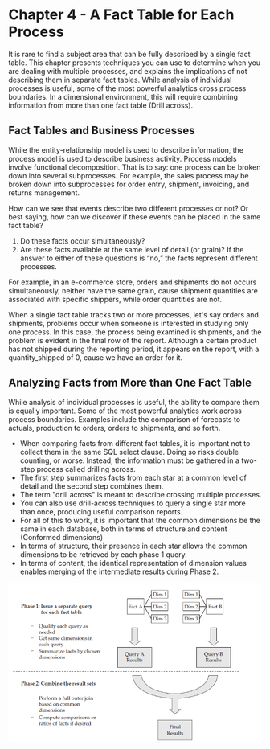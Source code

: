 # Chapter 4 - A Fact Table for Each Process

It is rare to find a subject area that can be fully described by a single fact table. This chapter presents techniques you can use to determine when you are dealing with multiple processes, and explains the implications of not describing them in separate fact tables. While analysis of individual processes is useful, some of the most powerful analytics cross process boundaries. In a dimensional environment, this will require combining information from more than one fact table (Drill across).


## Fact Tables and Business Processes

While the entity-relationship model is used to describe information, the process model is used to describe business activity. Process models involve functional decomposition. That is to say: one process can be broken down into several subprocesses. For example, the sales process may be broken down into subprocesses for order entry, shipment, invoicing, and returns management. 

How can we see that events describe two different processes or not? Or best saying, how can we discover if these events can be placed in the same fact table?
1. Do these facts occur simultaneously?
2. Are these facts available at the same level of detail (or grain)?
If the answer to either of these questions is “no,” the facts represent different processes.

For example, in an e-commerce store, orders and shipments do not occurs simultaneously, neither have the same grain, cause shipment quantities are associated with
specific shippers, while order quantities are not.

When a single fact table tracks two or more processes, let's say orders and shipments, problems occur when someone is interested in studying only one process. In this case, the process being examined is shipments, and the problem is evident in the final row of the report. Although a certain product has not shipped during the reporting period, it appears on the report, with a quantity_shipped of 0, cause we have an order for it.

## Analyzing Facts from More than One Fact Table

While analysis of individual processes is useful, the ability to compare them is equally important. Some of the most powerful analytics work across process boundaries. Examples include the comparison of forecasts to actuals, production to orders, orders to shipments, and so forth.

- When comparing facts from different fact tables, it is important not to collect them in the same SQL select clause. Doing so risks double counting, or worse. Instead, the information must be gathered in a two-step process called drilling across.
- The first step summarizes facts from each star at a common level of detail and the second step combines them.
- The term "drill across" is meant to describe crossing multiple processes.
- You can also use drill-across techniques to query a single star more than once, producing useful comparison reports.
- For all of this to work, it is important that the common dimensions be the same in each database, both in terms of structure and content (Conformed dimensions)
- In terms of structure, their presence in each star allows the common dimensions to be retrieved by each phase 1 query.
- In terms of content, the identical representation of dimension values enables merging of the intermediate results during Phase 2.

![Drilling Across](https://github.com/STEFANOVIVAS/star-schema-notes/blob/main/images/drilling_across.png)















